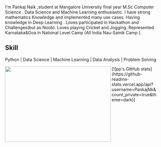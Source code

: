 
I'm Pankaj Naik ,student at Mangalore University final year M.Sc Computer Science .
Data Science and Machine Learning enthusiastic.
I have strong mathematics Knowledge and implemented many use cases.
Having knowledge in Deep Learning .
Loves participated in Hackathon and Challenges(but as Noob).
Loves playing Cricket and Jogging.
Represented Karnataka&Goa in National Level Camp (All India Nau-Sainik Camp ).

## Skill
Python | Data Science  | Machine Learning | Data Analysis | Problem Solving


<img align="left" src="https://isl.co/wp-content/uploads/2017/06/python-Converted600x600.gif" width="350" height="250"/>
[![pp's GitHub stats](https://github-readme-stats.vercel.app/api?username=PankajNk&count_private=true&theme=dark)]







